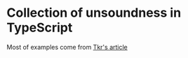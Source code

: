 # Collection of unsoundness in TypeScript

Most of examples come from [Tkr's article](https://kgtkr.net/blog/2018/06/23/typescript-unsafe)
